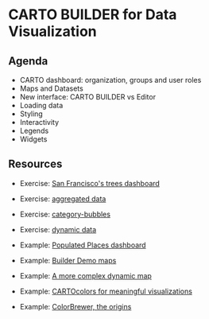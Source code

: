 CARTO BUILDER for Data Visualization
====================================

## Agenda

* CARTO dashboard: organization, groups and user roles
* Maps and Datasets
* New interface: CARTO BUILDER vs Editor
* Loading data
* Styling
* Interactivity
* Legends
* Widgets

## Resources

* Exercise: [San Francisco's trees dashboard](exercises/sf-trees.md)
* Exercise: [aggregated data](exercises/aggregations.md)
* Exercise: [category-bubbles](exercises/category-bubble.md)
* Exercise: [dynamic data](exercises/torque.md)

* Example: [Populated Places dashboard](https://cartoworkshops.carto.com/u/carto-workshops/builder/2e5f8efe-bb1e-11e6-935a-0e233c30368f/embed)
* Example: [Builder Demo maps](https://team.carto.com/u/builder-demo/maps)
* Example: [A more complex dynamic map](https://cartodb.github.io/reefers/#9120217/2/-11.01/62.58)
* Example: [CARTOcolors for meaningful visualizations](https://carto.com/carto-colors)
* Example: [ColorBrewer, the origins](http://colorbrewer2.org/#type=sequential&scheme=BuGn&n=)
